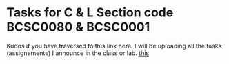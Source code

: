 # Tasks for C & L Section code BCSC0080 & BCSC0001
Kudos if you have traversed to this link here. I will be uploading all the tasks (assignements) I announce in the class or lab.
<a href="index.md">this</a>
